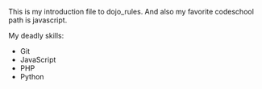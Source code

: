This is my introduction file to dojo_rules.
And also my favorite codeschool path is javascript.

My deadly skills:
* Git
* JavaScript
* PHP
* Python
